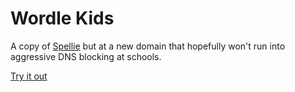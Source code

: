 # Wordle Kids

A copy of [Spellie](https://spelliegame.com) but at a new domain that hopefully won't run into aggressive DNS blocking at schools.

[Try it out](https://wordlekids.com)

